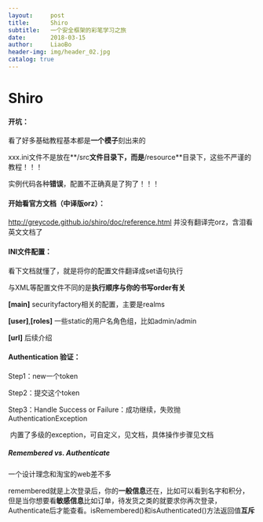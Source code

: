 ```yaml
---
layout:     post
title:      Shiro
subtitle:   一个安全框架的彩笔学习之旅
date:       2018-03-15
author:     LiaoBo
header-img: img/header_02.jpg
catalog: true
---
```


# Shiro

#### 开坑：
看了好多基础教程基本都是**一个模子**刻出来的

xxx.ini文件不是放在**/src**文件目录下，而是**/resource**目录下，这些不严谨的教程！！！

实例代码各种**错误**，配置不正确真是了狗了！！！

#### 开始看官方文档（中译版orz）：
http://greycode.github.io/shiro/doc/reference.html
并没有翻译完orz，含泪看英文文档了

#### INI文件配置：

看下文档就懂了，就是将你的配置文件翻译成set语句执行

与XML等配置文件不同的是**执行顺序与你的书写order有关**

**[main]** securityfactory相关的配置，主要是realms

**[user]**,**[roles]** 一些static的用户名角色组，比如admin/admin

**[url]** 后续介绍

#### Authentication 验证：

Step1：new一个token

Step2：提交这个token

Step3：Handle Success or Failure：成功继续，失败抛AuthenticationException

​		内置了多级的exception，可自定义，见文档，具体操作步骤见文档

##### Remembered vs. Authenticate

一个设计理念和淘宝的web差不多

remembered就是上次登录后，你的**一般信息**还在，比如可以看到名字和积分，但是当你想要看**敏感信息**比如订单，待发货之类的就要求你再次登录，Authenticate后才能查看。isRemembered()和isAuthenticated()方法返回值**互斥**